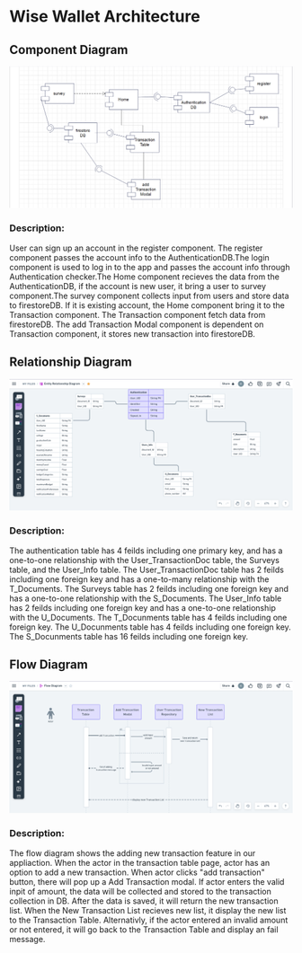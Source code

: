 # Wise Wallet Architecture
## Component Diagram
![Component Digram](/public/Component_Digram.png)

### Description:

User can sign up an account in the register component. The register component passes the account info to the AuthenticationDB.The login component is used to log in to the app and passes the account info through Authentication checker.The Home component recieves the data from the AuthenticationDB, if the account is new user, it bring a user to survey component.The survey component collects input from users and store data to firestoreDB.
If it is existing account, the Home component bring it to the Transaction component. The Transaction component fetch data from firestoreDB. The add Transaction Modal component is dependent on Transaction component, it stores new transaction into firestoreDB.

## Relationship Diagram
![Relationship Diagram](/public/ER_Diagram.png)

### Description:

The authentication table has 4 feilds including one primary key, and has a one-to-one relationship with the User_TransactionDoc table, the Surveys table, and the User_Info table.
The User_TransactionDoc table has 2 feilds including one foreign key and has a one-to-many relationship with the T_Documents. 
The Surveys table has 2 feilds including one foreign key and has a one-to-one relationship with the S_Documents. 
The User_Info table has 2 feilds including one foreign key and has a one-to-one relationship with the U_Documents. 
The T_Docunments table has 4 feilds including one foreign key.
The U_Docunments table has 4 feilds including one foreign key. 
The S_Docunments table has 16 feilds including one foreign key.

## Flow Diagram 
![Flow Diagram](/public/Flow_Diagram.png)

### Description:

The flow diagram shows the adding new transaction feature in our appliaction. When the actor in the transaction table page, actor has an option to add a new transaction.  When actor clicks "add transaction" button, there will pop up a Add Transaction modal. If actor enters the valid inpit of amount, the data will be collected and stored to the transaction collection in DB. After the data is saved, it will return the new transaction list. When the New Transaction List recieves new list, it display the new list to the Transaction Table. 
Alternativly, if the actor entered an invalid amount or not entered, it will go back to the Transaction Table and display an fail message.
